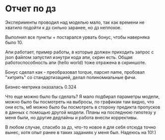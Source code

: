 # Отчет по дз

Эксперименты проводил над моделью мало, так как времени не хватило подойти к дз сильно заранее, но дз неплохое.

Выполнил все пункты + постарался урвать бонус, чтобы наверняка было 10. 

Апи работает, пример работы, в которые должен приходить запрос с json файлом запустил изнутри кода апи, скрин есть. Общая работоспособность 
апи (hello world) тоже отражена в скриншоте.

Бонус сделал как -  преобразовал torque, парсил name, пробовал "хитрить" со стандартизацией, делал полиномиальные фичи.

Бизнес-метрика оказалась 0.324

Что еще можно было бы сделать? Я мало подбирал параметры модели, можно было бы посмотреть на выбросы, по графикам там видно, что они есть, мб 
можно было бы посмотреть в сторону предикта пропусков в данных с помощью другой модели. Планы на последнюю гипотезу у меня были, но другие дедлайны и работа
внесли коррективы. 

В любом случае, спасибо за дз, что-то новое я для себя отсюда точно вынес, хотя опыт ранее в таких заданиях у меня был. Надеюсь на 10!:)